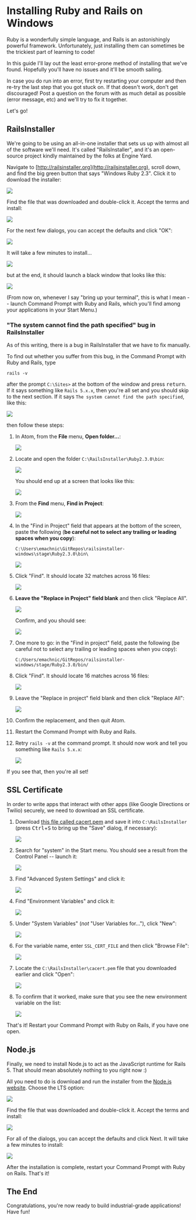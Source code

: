 # Installing Ruby and Rails on Windows

Ruby is a wonderfully simple language, and Rails is an astonishingly powerful framework. Unfortunately, just installing them can sometimes be the trickiest part of learning to code!

In this guide I'll lay out the least error-prone method of installing that we've found. Hopefully you'll have no issues and it'll be smooth sailing.

In case you do run into an error, first try restarting your computer and then re-try the last step that you got stuck on. If that doesn't work, don't get discouraged! Post a question on the forum with as much detail as possible (error message, etc) and we'll try to fix it together.

Let's go!

## RailsInstaller

We're going to be using an all-in-one installer that sets us up with almost all of the software we'll need. It's called "RailsInstaller", and it's an open-source project kindly maintained by the folks at Engine Yard.

Navigate to [http://railsinstaller.org](http://railsinstaller.org), scroll down, and find the big green button that says "Windows Ruby 2.3". Click it to download the installer:

![](/assets/download_rails_installer.png)

Find the file that was downloaded and double-click it. Accept the terms and install:

![](/assets/terms_of_service.png)

For the next few dialogs, you can accept the defaults and click "OK":

![](/assets/install_location.png)

It will take a few minutes to install...

![](/assets/install_progress.png)

but at the end, it should launch a black window that looks like this:

![](/assets/cannot_find_path.png)

(From now on, whenever I say "bring up your terminal", this is what I mean -- launch Command Prompt with Ruby and Rails, which you'll find among your applications in your Start Menu.)

### "The system cannot find the path specified" bug in RailsInstaller

As of this writing, there is a bug in RailsInstaller that we have to fix manually.

To find out whether you suffer from this bug, in the Command Prompt with Ruby and Rails, type

```
rails -v
```

after the prompt `C:\Sites>` at the bottom of the window and press <kbd>return</kbd>. If it says something like `Rails 5.x.x`, then you're all set and you should skip to the next section. If it says `The system cannot find the path specified`, like this:

![](/assets/bad_rails_v.png)

then follow these steps:

 1. In Atom, from the **File** menu, **Open folder...**:
 
    ![](/assets/open_folder.png)
 
 1. Locate and open the folder `C:\RailsInstaller\Ruby2.3.0\bin`:
 
    ![](/assets/bin_folder.png)
 
    You should end up at a screen that looks like this:
    
    ![](/assets/drawer.png)
 
 1. From the **Find** menu, **Find in Project**:
 
    ![](/assets/find_in_project.png)
    
 1. In the "Find in Project" field that appears at the bottom of the screen, paste the following (**be careful not to select any trailing or leading spaces when you copy**):
 
        C:\Users\emachnic\GitRepos\railsinstaller-windows\stage\Ruby2.3.0\bin\

    ![](/assets/first_find.png)

 1. Click "Find". It should locate 32 matches across 16 files:
 
    ![](/assets/first_find_results.png)
 
 1. **Leave the "Replace in Project" field blank** and then click "Replace All".
 
    ![](/assets/first_replace_all_dialog.png)
    
    Confirm, and you should see:
    
    ![](/assets/first_replace_all_results.png)
 
 1. One more to go: in the "Find in project" field, paste the following (be careful not to select any trailing or leading spaces when you copy):

        C:/Users/emachnic/GitRepos/railsinstaller-windows/stage/Ruby2.3.0/bin/

 1. Click "Find". It should locate 16 matches across 16 files:
 
    ![](/assets/second_find.png)
 
 1. Leave the "Replace in project" field blank and then click "Replace All":
 
     ![](/assets/second_find_confirm.png)

 1. Confirm the replacement, and then quit Atom.
 1. Restart the Command Prompt with Ruby and Rails.
 1. Retry `rails -v` at the command prompt. It should now work and tell you something like `Rails 5.x.x`:
 
    ![](/assets/good_rails_v.png)

If you see that, then you're all set!

## SSL Certificate

In order to write apps that interact with other apps (like Google Directions or Twilio) securely, we need to download an SSL certificate.

 1. Download [this file called cacert.pem](http://curl.haxx.se/ca/cacert.pem) and save it into `C:\RailsInstaller` (press <kbd>Ctrl</kbd>+<kbd>S</kbd> to bring up the "Save" dialog, if necessary):

    ![](/assets/download_cacert.png)

 1. Search for "system" in the Start menu. You should see a result from the Control Panel -- launch it:
 
    ![](/assets/search_for_system.png)
 
 1. Find "Advanced System Settings" and click it:
 
    ![](/assets/advanced_system_settings.png)

 1. Find "Environment Variables" and click it:
 
    ![](/assets/environment_variables.png)
 
 1. Under "System Variables" (*not* "User Variables for..."), click "New":
 
    ![](/assets/new_system_variable.png)
    
 1. For the variable name, enter `SSL_CERT_FILE` and then click "Browse File":
 
    ![](/assets/ssl_cert_browse_file.png)
    
 1. Locate the `C:\RailsInstaller\cacert.pem` file that you downloaded earlier and click "Open":
 
    ![](/assets/locate_cacert.png)
    
 1. To confirm that it worked, make sure that you see the new environment variable on the list:
 
     ![](/assets/confirm_environment_variable.png)
     
That's it! Restart your Command Prompt with Ruby on Rails, if you have one open.
 
## Node.js

Finally, we need to install Node.js to act as the JavaScript runtime for Rails 5. That should mean absolutely nothing to you right now :)

All you need to do is download and run the installer from the [Node.js website](https://nodejs.org/en/download/). Choose the LTS option:

![](/assets/download_node.png)

Find the file that was downloaded and double-click it. Accept the terms and install:

![](/assets/node_terms.png)

For all of the dialogs, you can accept the defaults and click Next. It will take a few minutes to install:

![](/assets/node_install_progress.png)

After the installation is complete, restart your Command Prompt with Ruby on Rails. That's it!

## The End

Congratulations, you're now ready to build industrial-grade applications! Have fun!
